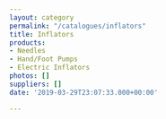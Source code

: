 ```yaml
---
layout: category
permalink: "/catalogues/inflators"
title: Inflators
products:
- Needles
- Hand/Foot Pumps
- Electric Inflators
photos: []
suppliers: []
date: '2019-03-29T23:07:33.000+00:00'

---
```

